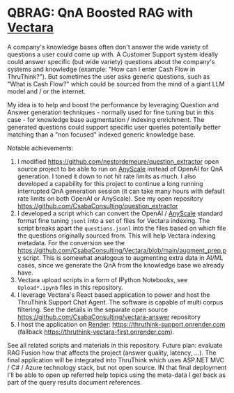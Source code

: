 # QBRAG: QnA Boosted RAG with [Vectara](https://vectara.com/)

A company's knowledge bases often don't answer the wide variety of questions a user could come up with.
A Customer Support system ideally could answer specific (but wide variety) questions about the company's systems and knowledge (example: "How can I enter Cash Flow in ThruThink?"). But sometimes the user asks generic questions, such as "What is Cash Flow?" which could be sourced from the mind of a giant LLM model and / or the internet.

My idea is to help and boost the performance by leveraging Question and Answer generation techniques - normally used for fine tuning but in this case - for knowledge base augmentation / indexing enrichment. The generated questions could support specific user queries potentially better matching than a "non focused" indexed generic knowledge base.

Notable achievements:
1. I modified https://github.com/nestordemeure/question_extractor open source project to be able to run on [AnyScale](https://www.anyscale.com/) instead of OpenAI for QnA generation. I toned it down to not hit rate limits as much. I also developed a capability for this project to continue a long running interrupted QnA generation session (it can take many hours with default rate limits on both OpenAI or AnyScale). See my open repository https://github.com/CsabaConsulting/question_extractor
2. I developed a script which can convert the OpenAI / [AnyScale](https://www.anyscale.com/) standard format fine tuning `jsonl` into a set of files for Vectara indexing. The script breaks apart the `questions.jsonl` into the files based on which file the questions originally sourced from. This will help Vectara indexing metadata. For the conversion see the https://github.com/CsabaConsulting/Vectara/blob/main/augment_prep.py script. This is somewhat analogous to augmenting extra data in AI/ML cases, since we generate the QnA from the knowledge base we already have.
3. Vectara upload scripts in a form of IPython Notebooks, see `Upload*.ipynb` files in this repository.
4. I leverage Vectara's React based application to power and host the ThruThink Support Chat Agent. The software is capable of multi corpus filtering. See the details in the separate open source https://github.com/CsabaConsulting/vectara-answer repository
5. I host the application on [Render](https://render.com/): https://thruthink-support.onrender.com (fallback https://thruthink-vectara-first.onrender.com).

See all related scripts and materials in this repository.
Future plan: evaluate RAG Fusion how that affects the project (answer quality, latency, ...).
The final application will be integrated into ThruThink which uses ASP.NET MVC / C# / Azure technology stack, but not open source. IN that final deployment I'll be able to open up referred help topics using the meta-data I get back as part of the query results document references.
